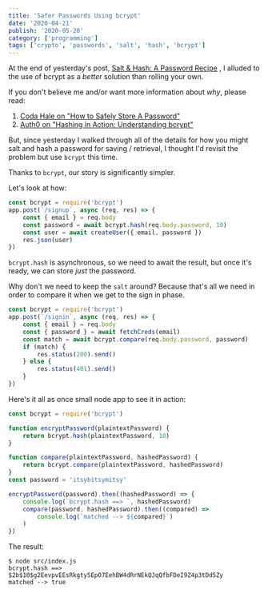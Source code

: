 ```yaml
---
title: 'Safer Passwords Using bcrypt'
date: '2020-04-21'
publish: '2020-05-20'
category: ['programming']
tags: ['crypto', 'passwords', 'salt', 'hash', 'bcrypt']
---
```


At the end of yesterday's post, [Salt & Hash: A Password Recipe](../../2020-05-19/salt-hash-password-recipe) , I alluded to the use of bcrypt as a _better_ solution than rolling your own.

If you don't believe me and/or want more information about _why_, please read:

1. [Coda Hale on "How to Safely Store A Password"](https://codahale.com/how-to-safely-store-a-password/)
2. [Auth0 on "Hashing in Action: Understanding bcrypt"](https://auth0.com/blog/hashing-in-action-understanding-bcrypt/)

But, since yesterday I walked through all of the details for how you might salt and hash a password for saving / retrieval, I thought I'd revisit the problem but use `bcrypt` this time.

Thanks to `bcrypt`, our story is significantly simpler.

Let's look at how:

```javascript:title=src/index.js
const bcrypt = require('bcrypt')
app.post(`/signup`, async (req, res) => {
    const { email } = req.body
    const password = await bcrypt.hash(req.body.password, 10)
    const user = await createUser({ email, password })
    res.json(user)
})
```

`bcrypt.hash` is asynchronous, so we need to await the result, but once it's ready, we can store _just_ the password.

Why don't we need to keep the `salt` around? Because that's all we need in order to compare it when we get to the sign in phase.

```javascript:title=src/index.js
const bcrypt = require('bcrypt')
app.post(`/signin`, async (req, res) => {
    const { email } = req.body
    const { password } = await fetchCreds(email)
    const match = await bcrypt.compare(req.body.password, password)
    if (match) {
        res.status(200).send()
    } else {
        res.status(401).send()
    }
})
```

Here's it all as once small node app to see it in action:

```javascript:title=src/index.js
const bcrypt = require('bcrypt')

function encryptPassword(plaintextPassword) {
    return bcrypt.hash(plaintextPassword, 10)
}

function compare(plaintextPassword, hashedPassword) {
    return bcrypt.compare(plaintextPassword, hashedPassword)
}
const password = 'itsybitsymitsy'

encryptPassword(password).then((hashedPassword) => {
    console.log(`bcrypt.hash ==> `, hashedPassword)
    compare(password, hashedPassword).then((compared) =>
        console.log(`matched --> ${compared}`)
    )
})
```

The result:

```shell
$ node src/index.js
bcrypt.hash ==>  $2b$10$g2EevpvEEsRkgty5EpO7EehBW4dRrNEkQJqQfbFDeI9Z4p3tDd5Zy
matched --> true
```

